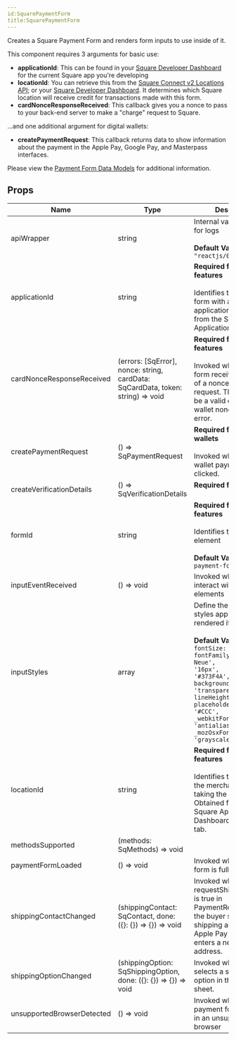 ```yaml
---
id:SquarePaymentForm
title:SquarePaymentForm
---
```

Creates a Square Payment Form and renders form inputs to use inside of it.

This component requires 3 arguments for basic use:
* **applicationId**: This can be found in your [Square Developer Dashboard](https://connect.squareup.com/apps)
for the current Square app you're developing
* **locationId**: You can retrieve this from the [Square Connect v2 Locations API](https://docs.connect.squareup.com/api/connect/v2#navsection-locations);
or your [Square Developer Dashboard](https://connect.squareup.com/apps).
It determines which Square location will receive credit for transactions made with this form.
* **cardNonceResponseReceived**: This callback gives you a nonce to pass to your back-end server to make a "charge" request to Square.

...and one additional argument for digital wallets:
* **createPaymentRequest**: This callback returns data to show information about the payment in the Apple Pay, Google Pay, and Masterpass interfaces.

Please view the [Payment Form Data Models](https://docs.connect.squareup.com/api/paymentform) for additional information.

## Props
|Name|Type|Description|
|---|---|---|
|apiWrapper|string|Internal variable: used for logs<br/><br/>**Default Value:** `"reactjs/0.1.8"`|
|applicationId|string|<b>Required for all features</b><br/><br/>Identifies the calling form with a verified application ID generated from the Square Application Dashboard|
|cardNonceResponseReceived|(errors: [SqError], nonce: string, cardData: SqCardData, token: string) => void|<b>Required for all features</b><br/><br/>Invoked when payment form receives the result of a nonce generation request. The result will be a valid credit card or wallet nonce, or an error.|
|createPaymentRequest|() => SqPaymentRequest|<b>Required for digital wallets</b><br/><br/>Invoked when a digital wallet payment button is clicked.|
|createVerificationDetails|() => SqVerificationDetails|<b>Required for SCA</b><br/><br/>|
|formId|string|<b>Required for all features</b><br/><br/>Identifies the DOM form element<br/><br/>**Default Value:** `"sq-payment-form"`|
|inputEventReceived|() => void|Invoked when visitors interact with the iframe elements|
|inputStyles|array|Define the internal styles applied to the rendered iframes<br/><br/>**Default Value:** ` [{      fontSize: '16px',      fontFamily: 'Helvetica Neue',      padding: '16px',      color: '#373F4A',      backgroundColor: 'transparent',      lineHeight: '24px',      placeholderColor: '#CCC',      _webkitFontSmoothing: 'antialiased',      _mozOsxFontSmoothing: 'grayscale'    }]`|
|locationId|string|<b>Required for all features</b><br/><br/>Identifies the location of the merchant that is taking the payment. Obtained from the Square Application Dashboard - Locations tab.|
|methodsSupported|(methods: SqMethods) => void||
|paymentFormLoaded|() => void|Invoked when payment form is fully loaded|
|shippingContactChanged|(shippingContact: SqContact, done: ({}: {}) => {}) => void|Invoked when requestShippingAddress is true in PaymentRequest and the buyer selects a shipping address in the Apple Pay sheet or enters a new shipping address.|
|shippingOptionChanged|(shippingOption: SqShippingOption, done: ({}: {}) => {}) => void|Invoked when the buyer selects a shipping option in the Apple Pay sheet.|
|unsupportedBrowserDetected|() => void|Invoked when the payment form is hosted in an unsupported browser|